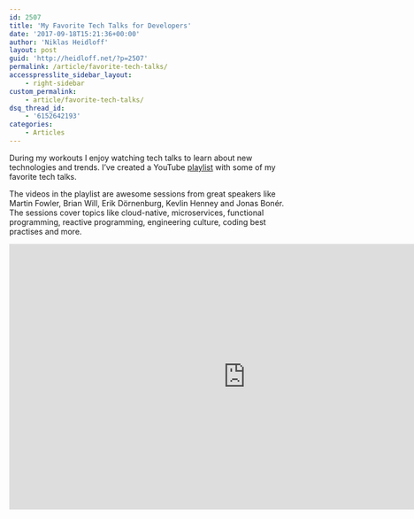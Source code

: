 ```yaml
---
id: 2507
title: 'My Favorite Tech Talks for Developers'
date: '2017-09-18T15:21:36+00:00'
author: 'Niklas Heidloff'
layout: post
guid: 'http://heidloff.net/?p=2507'
permalink: /article/favorite-tech-talks/
accesspresslite_sidebar_layout:
    - right-sidebar
custom_permalink:
    - article/favorite-tech-talks/
dsq_thread_id:
    - '6152642193'
categories:
    - Articles
---
```


During my workouts I enjoy watching tech talks to learn about new technologies and trends. I’ve created a YouTube [playlist](https://www.youtube.com/playlist?list=PLxE7fvzRQPboggFwQDlExZ0o8QsTUmSOT) with some of my favorite tech talks.

The videos in the playlist are awesome sessions from great speakers like Martin Fowler, Brian Will, Erik Dörnenburg, Kevlin Henney and Jonas Bonér. The sessions cover topics like cloud-native, microservices, functional programming, reactive programming, engineering culture, coding best practises and more.

<iframe allowfullscreen="" frameborder="0" height="480" src="https://www.youtube.com/embed/videoseries?list=PLxE7fvzRQPboggFwQDlExZ0o8QsTUmSOT" width="853"></iframe>